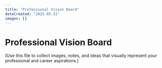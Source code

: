 ```yaml
---
title: "Professional Vision Board"
dateCreated: "2025-05-31"
images: []
---
```

# Professional Vision Board

(Use this file to collect images, notes, and ideas that visually represent your professional and career aspirations.)
